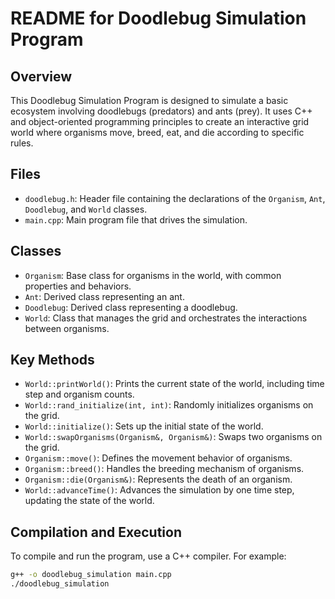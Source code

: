 # README for Doodlebug Simulation Program

## Overview
This Doodlebug Simulation Program is designed to simulate a basic ecosystem involving doodlebugs (predators) and ants (prey). It uses C++ and object-oriented programming principles to create an interactive grid world where organisms move, breed, eat, and die according to specific rules. 

## Files
- `doodlebug.h`: Header file containing the declarations of the `Organism`, `Ant`, `Doodlebug`, and `World` classes.
- `main.cpp`: Main program file that drives the simulation.

## Classes
- `Organism`: Base class for organisms in the world, with common properties and behaviors.
- `Ant`: Derived class representing an ant.
- `Doodlebug`: Derived class representing a doodlebug.
- `World`: Class that manages the grid and orchestrates the interactions between organisms.

## Key Methods
- `World::printWorld()`: Prints the current state of the world, including time step and organism counts.
- `World::rand_initialize(int, int)`: Randomly initializes organisms on the grid.
- `World::initialize()`: Sets up the initial state of the world.
- `World::swapOrganisms(Organism&, Organism&)`: Swaps two organisms on the grid.
- `Organism::move()`: Defines the movement behavior of organisms.
- `Organism::breed()`: Handles the breeding mechanism of organisms.
- `Organism::die(Organism&)`: Represents the death of an organism.
- `World::advanceTime()`: Advances the simulation by one time step, updating the state of the world.

## Compilation and Execution
To compile and run the program, use a C++ compiler. For example:
```bash
g++ -o doodlebug_simulation main.cpp
./doodlebug_simulation
